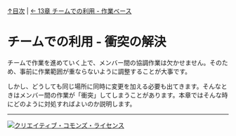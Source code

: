 [↑目次](README.md "目次") | [← 13章 チームでの利用 - 作業ベース](13.team-use-1.md "チームでの利用 - 作業ベース")

# チームでの利用 - 衝突の解決

チームで作業を進めていく上で、メンバー間の協調作業は欠かせません。そのため、事前に作業範囲が重ならないように調整することが大事です。

しかし、どうしても同じ場所に同時に変更を加える必要も出てきます。そんなときはメンバー間の作業が「衝突」してしまうことがあります。本章ではそんな時にどのように対処すればよいのか説明します。


----------

<a rel="license" href="http://creativecommons.org/licenses/by-sa/3.0/deed.ja"><img alt="クリエイティブ・コモンズ・ライセンス" style="border-width:0" src="http://i.creativecommons.org/l/by-sa/3.0/88x31.png" /></a>
